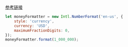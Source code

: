 [参考链接](https://stackoverflow.com/questions/149055/how-to-format-numbers-as-currency-strings)

```js
let moneyFormatter = new Intl.NumberFormat('en-us', {
    style: 'currency',
    currency: 'USD',
    maximumFractionDigits: 0,
});
moneyFormatter.format(1_000_000);
```
